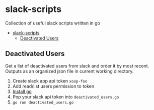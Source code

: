 # slack-scripts
Collection of useful slack scripts written in go

- [slack-scripts](#slack-scripts)
  - [Deactivated Users](#deactivated-users)
## Deactivated Users

Get a list of deactivated users from slack and order it by most recent. Outputs as an organized json file in current working directory.

1. Create slack app api token `xoxp-foo`
2. Add read/list users permission to token
3. [Install go](https://golang.org/doc/install)
4. Pop your slack api token into `deactivated_users.go`
5. `go run deactivated_users.go`

